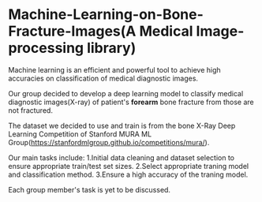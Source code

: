 # Machine-Learning-on-Bone-Fracture-Images(A Medical Image-processing library)

Machine learning is an efficient and powerful tool to achieve high accuracies on classification of medical diagnostic images.

Our group decided to develop a deep learning model to classify medical diagnostic images(X-ray) of patient's **forearm** bone fracture from those are not fractured.

The dataset we decided to use and train is from the bone X-Ray Deep Learning Competition of Stanford MURA ML Group(https://stanfordmlgroup.github.io/competitions/mura/).

Our main tasks include:
1.Initial data cleaning and dataset selection to ensure appropriate train/test set sizes.
2.Select appropriate traning model and classification method.
3.Ensure a high accuracy of the traning model.

Each group member's task is yet to be discussed.





